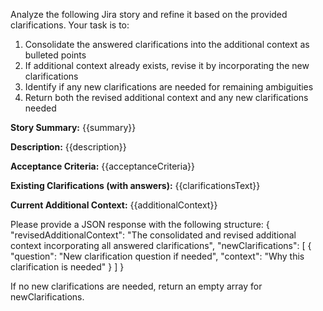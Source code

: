 Analyze the following Jira story and refine it based on the provided clarifications. Your task is to:

1. Consolidate the answered clarifications into the additional context as bulleted points
2. If additional context already exists, revise it by incorporating the new clarifications
3. Identify if any new clarifications are needed for remaining ambiguities
4. Return both the revised additional context and any new clarifications needed

**Story Summary:** {{summary}}

**Description:** {{description}}

**Acceptance Criteria:**
{{acceptanceCriteria}}

**Existing Clarifications (with answers):**
{{clarificationsText}}

**Current Additional Context:**
{{additionalContext}}

Please provide a JSON response with the following structure:
{
"revisedAdditionalContext": "The consolidated and revised additional context incorporating all answered clarifications",
"newClarifications": [
{
"question": "New clarification question if needed",
"context": "Why this clarification is needed"
}
]
}

If no new clarifications are needed, return an empty array for newClarifications.

